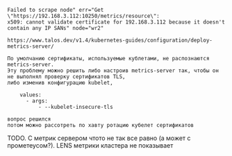 ```
Failed to scrape node" err="Get \"https://192.168.3.112:10250/metrics/resource\": 
x509: cannot validate certificate for 192.168.3.112 because it doesn't contain any IP SANs" node="wr2"

https://www.talos.dev/v1.4/kubernetes-guides/configuration/deploy-metrics-server/

По умолчанию сертификаты, используемые кублетами, не распознаются metrics-server. 
Эту проблему можно решить либо настроив metrics-server так, чтобы он не выполнял проверку сертификатов TLS, 
либо изменив конфигурацию kubelet,

    values:
      - args:
          - --kubelet-insecure-tls

вопрос решился
потом можно рассотреть по хавту ротацию кубелет сертификатов
```

TODO. С метрик сервером чтото не так все равно (а может с прометеусом?). LENS метрики кластера не показывает
